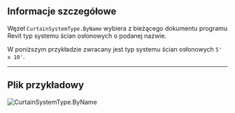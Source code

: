 ## Informacje szczegółowe
Węzeł `CurtainSystemType.ByName` wybiera z bieżącego dokumentu programu Revit typ systemu ścian osłonowych o podanej nazwie.

W poniższym przykładzie zwracany jest typ systemu ścian osłonowych `5' x 10'`.
___
## Plik przykładowy

![CurtainSystemType.ByName](./Revit.Elements.CurtainSystemType.ByName_img.jpg)
